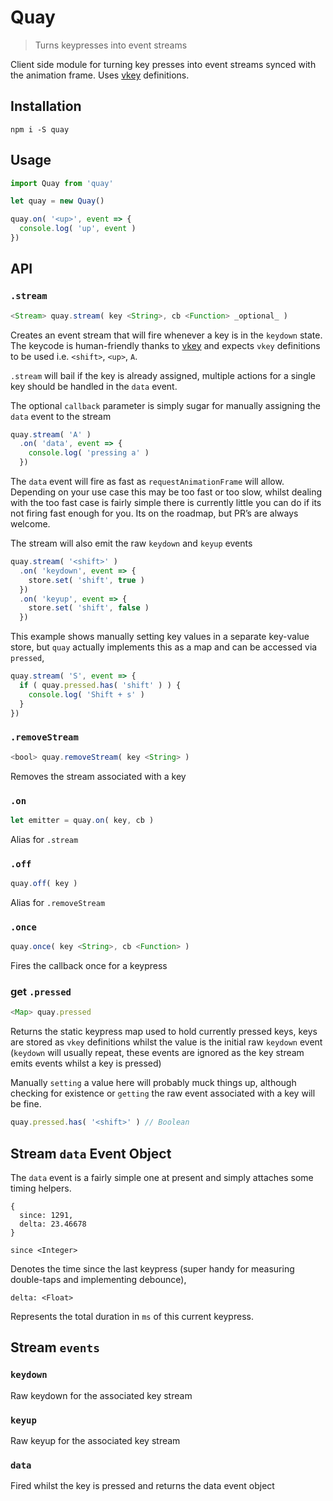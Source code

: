 # Quay

> Turns keypresses into event streams

Client side module for turning key presses into event streams synced with the animation frame. Uses [vkey](https://github.com/chrisdickinson/vkey/blob/master/index.js) definitions.

## Installation

```
npm i -S quay
```

## Usage

```js
import Quay from 'quay'

let quay = new Quay()

quay.on( '<up>', event => {
  console.log( 'up', event )
})
```

## API

### `.stream`

```js
<Stream> quay.stream( key <String>, cb <Function> _optional_ )
```

Creates an event stream that will fire whenever a key is in the `keydown` state. The keycode is human-friendly thanks to [vkey](https://github.com/chrisdickinson/vkey/blob/master/index.js) and expects `vkey` definitions to be used i.e. `<shift>`, `<up>`, `A`.

`.stream` will bail if the key is already assigned, multiple actions for a single key should be handled in the `data` event.

The optional `callback` parameter is simply sugar for manually assigning the `data` event to the stream

```js
quay.stream( 'A' )
  .on( 'data', event => {
    console.log( 'pressing a' )
  })
```

The `data` event will fire as fast as `requestAnimationFrame` will allow. Depending on your use case this may be too fast or too slow, whilst dealing with the too fast case is fairly simple there is currently little you can do if its not firing fast enough for you. Its on the roadmap, but PR’s are always welcome.

The stream will also emit the raw `keydown` and `keyup` events

```js
quay.stream( '<shift>' )
  .on( 'keydown', event => {
    store.set( 'shift', true )
  })
  .on( 'keyup', event => {
    store.set( 'shift', false )
  })
```

This example shows manually setting key values in a separate key-value store, but `quay` actually implements this as a map and can be accessed via `pressed`,

```js
quay.stream( 'S', event => {
  if ( quay.pressed.has( 'shift' ) ) {
    console.log( 'Shift + s' )
  }
})
```


### `.removeStream`

```js
<bool> quay.removeStream( key <String> )
```

Removes the stream associated with a key


### `.on`

```js
let emitter = quay.on( key, cb )
```

Alias for `.stream`


### `.off`

```js
quay.off( key )
```

Alias for `.removeStream`


### `.once`

```js
quay.once( key <String>, cb <Function> )
```

Fires the callback once for a keypress


### get `.pressed`

```js
<Map> quay.pressed
```

Returns the static keypress map used to hold currently pressed keys, keys are stored as `vkey` definitions whilst the value is the initial raw `keydown` event (`keydown` will usually repeat, these events are ignored as the key stream emits events whilst a key is pressed)

Manually `setting` a value here will probably muck things up, although checking for existence or `getting` the raw event associated with a key will be fine.

```js
quay.pressed.has( '<shift>' ) // Boolean
```


## Stream `data` Event Object

The `data` event is a fairly simple one at present and simply attaches some timing helpers.

```
{
  since: 1291,
  delta: 23.46678
}
```

```
since <Integer>
```

Denotes the time since the last keypress (super handy for measuring double-taps and implementing debounce),

```
delta: <Float>
```

Represents the total duration in `ms` of this current keypress.


## Stream `events`

### `keydown`

Raw keydown for the associated key stream

### `keyup`

Raw keyup for the associated key stream

### `data`

Fired whilst the key is pressed and returns the data event object
